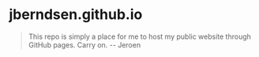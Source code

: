 # jberndsen.github.io

> This repo is simply a place for me to host my public website through GitHub pages. Carry on. 
> -- Jeroen 